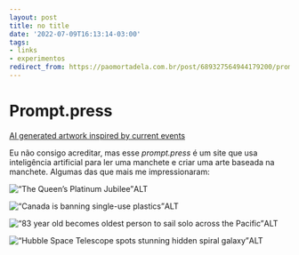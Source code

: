 ```yaml
---
layout: post
title: no title
date: '2022-07-09T16:13:14-03:00'
tags:
- links
- experimentos
redirect_from: https://paomortadela.com.br/post/689327564944179200/promptpress
---
```

# Prompt.press

[AI generated artwork inspired by current events](https://href.li/?https://prompt.press/)

Eu não consigo acreditar, mas esse _prompt.press_ é um site que usa inteligência artificial para ler uma manchete e criar uma arte baseada na manchete. Algumas das que mais me impressionaram:

![“The Queen’s Platinum Jubilee”](https://64.media.tumblr.com/dc3020052913ca23823f9920bdec2c2c/b79aea99c7bb95db-37/s640x960/981e5c9cfd77d2cd2254e63475449c547ca5cb26.jpg)ALT

![“Canada is banning single-use plastics”](https://64.media.tumblr.com/5a214cbcf5286b40fd2865447c9ee645/b79aea99c7bb95db-7f/s640x960/cd80b188824cd6f61c0bccbc8b57e5e6d48b75e1.jpg)ALT

![“83 year old becomes oldest person to sail solo across the Pacific”](https://64.media.tumblr.com/f85216550cfdfdac8fdb7fe5a6214dc2/b79aea99c7bb95db-9d/s640x960/ddf4322895163ee2ad936aada7867c68612ba0ce.jpg)ALT

![“Hubble Space Telescope spots stunning hidden spiral galaxy”](https://64.media.tumblr.com/4ab8d4cb7690f4c40c4dd5a38096a4bf/b79aea99c7bb95db-f9/s640x960/9837c8ef6e1111c161f45457e49b3f65c52c79d1.jpg)ALT

